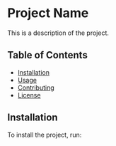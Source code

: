# Project Name

This is a description of the project.

## Table of Contents

- [Installation](#installation)
- [Usage](#usage)
- [Contributing](#contributing)
- [License](#license)

## Installation

To install the project, run:


